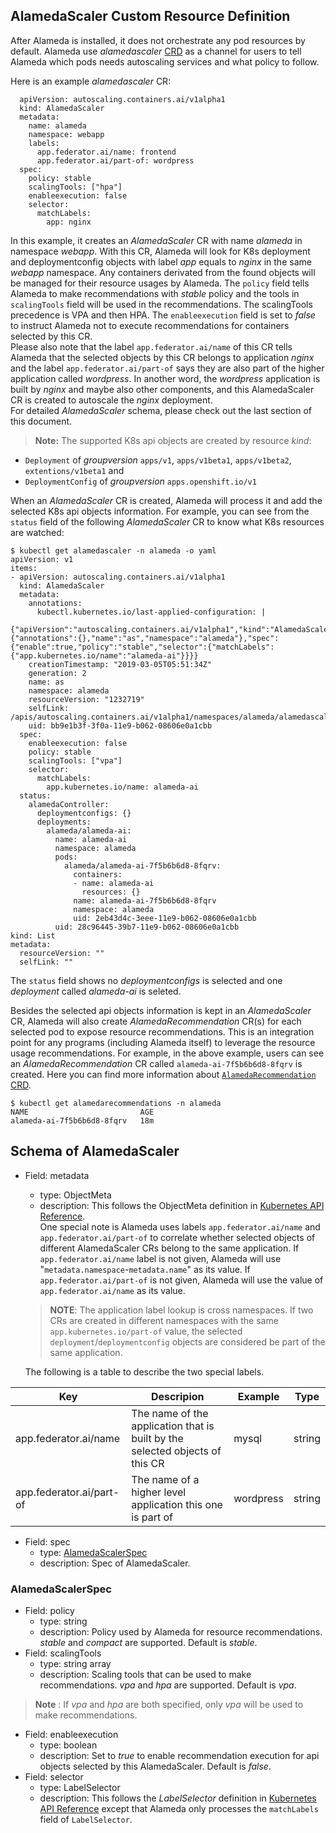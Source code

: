 ## AlamedaScaler Custom Resource Definition

After Alameda is installed, it does not orchestrate any pod resources by default.
Alameda use _alamedascaler_ [CRD](https://kubernetes.io/docs/concepts/extend-kubernetes/api-extension/custom-resources/) as a channel for users to tell Alameda which pods needs autoscaling services and what policy to follow.

Here is an example _alamedascaler_ CR:

```
  apiVersion: autoscaling.containers.ai/v1alpha1
  kind: AlamedaScaler
  metadata:
    name: alameda
    namespace: webapp
    labels:
      app.federator.ai/name: frontend
      app.federator.ai/part-of: wordpress
  spec:
    policy: stable
    scalingTools: ["hpa"]
    enableexecution: false
    selector:
      matchLabels:
        app: nginx
```

In this example, it creates an _AlamedaScaler_ CR with name _alameda_ in namespace _webapp_. With this CR, Alameda will look for K8s deployment and deploymentconfig objects with label _app_ equals to _nginx_ in the same _webapp_ namespace. Any containers derivated from the found objects will be managed for their resource usages by Alameda.
The `policy` field tells Alameda to make recommendations with _stable_ policy and the tools in `scalingTools` field will be used in the recommendations. The scalingTools precedence is VPA and then HPA. The `enableexecution` field is set to _false_ to instruct Alameda not to execute recommendations for containers selected by this CR.  
Please also note that the label `app.federator.ai/name` of this CR tells Alameda that the selected objects by this CR belongs to application _nginx_ and the label `app.federator.ai/part-of` says they are also part of the higher application called _wordpress_. In another word, the _wordpress_ application is built by _nginx_ and maybe also other components, and this AlamedaScaler CR is created to autoscale the _nginx_ deployment.  
For detailed _AlamedaScaler_ schema, please check out the last section of this document.

> **Note:** The supported K8s api objects are created by resource _kind_:
- ```Deployment``` of _groupversion_ ```apps/v1```, ```apps/v1beta1```, ```apps/v1beta2```, ```extentions/v1beta1``` and
- ```DeploymentConfig``` of _groupversion_ ```apps.openshift.io/v1```

When an _AlamedaScaler_ CR is created, Alameda will process it and add the selected K8s api objects information. For example, you can see from the `status` field of the following _AlamedaScaler_ CR to know what K8s resources are watched:
```
$ kubectl get alamedascaler -n alameda -o yaml
apiVersion: v1
items:
- apiVersion: autoscaling.containers.ai/v1alpha1
  kind: AlamedaScaler
  metadata:
    annotations:
      kubectl.kubernetes.io/last-applied-configuration: |
        {"apiVersion":"autoscaling.containers.ai/v1alpha1","kind":"AlamedaScaler","metadata":{"annotations":{},"name":"as","namespace":"alameda"},"spec":{"enable":true,"policy":"stable","selector":{"matchLabels":{"app.kubernetes.io/name":"alameda-ai"}}}}
    creationTimestamp: "2019-03-05T05:51:34Z"
    generation: 2
    name: as
    namespace: alameda
    resourceVersion: "1232719"
    selfLink: /apis/autoscaling.containers.ai/v1alpha1/namespaces/alameda/alamedascalers/as
    uid: bb9e1b3f-3f0a-11e9-b062-08606e0a1cbb
  spec:
    enableexecution: false
    policy: stable
    scalingTools: ["vpa"]
    selector:
      matchLabels:
        app.kubernetes.io/name: alameda-ai
  status:
    alamedaController:
      deploymentconfigs: {}
      deployments:
        alameda/alameda-ai:
          name: alameda-ai
          namespace: alameda
          pods:
            alameda/alameda-ai-7f5b6b6d8-8fqrv:
              containers:
              - name: alameda-ai
                resources: {}
              name: alameda-ai-7f5b6b6d8-8fqrv
              namespace: alameda
              uid: 2eb43d4c-3eee-11e9-b062-08606e0a1cbb
          uid: 28c96445-39b7-11e9-b062-08606e0a1cbb
kind: List
metadata:
  resourceVersion: ""
  selfLink: ""

```

The `status` field shows no _deploymentconfigs_ is selected and one _deployment_ called _alameda-ai_ is seleted.

Besides the selected api objects information is kept in an _AlamedaScaler_ CR, Alameda will also create _AlamedaRecommendation_ CR(s) for each selected pod to expose resource recommendations. This is an integration point for any programs (including Alameda itself) to leverage the resource usage recommendations. For example, in the above example, users can see an _AlamedaRecommendation_ CR called `alameda-ai-7f5b6b6d8-8fqrv` is created. Here you can find more information about [`AlamedaRecommendation` CRD](./crd_alamedarecommendation.md).
```
$ kubectl get alamedarecommendations -n alameda
NAME                         AGE
alameda-ai-7f5b6b6d8-8fqrv   18m
```

## Schema of AlamedaScaler

- Field: metadata
  - type: ObjectMeta
  - description: This follows the ObjectMeta definition in [Kubernetes API Reference](https://kubernetes.io/docs/reference/#api-reference).  
One special note is Alameda uses labels `app.federator.ai/name` and `app.federator.ai/part-of` to correlate whether selected objects of different AlamedaScaler CRs belong to the same application. If `app.federator.ai/name` label is not given, Alameda will use "`metadata.namespace`-`metadata.name`" as its value. If `app.federator.ai/part-of` is not given, Alameda will use the value of `app.federator.ai/name` as its value.

  > **NOTE**: The application label lookup is cross namespaces. If two CRs are created in different namespaces with the same `app.kubernetes.io/part-of` value, the selected `deployment`/`deploymentconfig` objects are considered be part of the same application.

  The following is a table to describe the two special labels.

Key                       | Descripion                                                                                                  | Example   | Type
--------------------------|-------------------------------------------------------------------------------------------------------------|-----------|-----
app.federator.ai/name     | The name of the application that is built by the selected objects of this CR                                | mysql     | string 
app.federator.ai/part-of  | The name of a higher level application this one is part of                                                  | wordpress | string

- Field: spec
  - type: [AlamedaScalerSpec](#alamedascalerspec)
  - description: Spec of AlamedaScaler.

### AlamedaScalerSpec

- Field: policy
  - type: string
  - description: Policy used by Alameda for resource recommendations. _stable_ and _compact_ are supported. Default is _stable_.
- Field: scalingTools
  - type: string array
  - description: Scaling tools that can be used to make recommendations. _vpa_ and _hpa_ are supported. Default is _vpa_.
> **Note** : If _vpa_ and _hpa_ are both specified, only _vpa_ will be used to make recommendations.
- Field: enableexecution
  - type: boolean
  - description: Set to _true_ to enable recommendation execution for api objects selected by this AlamedaScaler. Default is _false_.
- Field: selector
  - type: LabelSelector
  - description: This follows the _LabelSelector_ definition in [Kubernetes API Reference](https://kubernetes.io/docs/reference/#api-reference) except that Alameda only processes the `matchLabels` field of `LabelSelector`.

